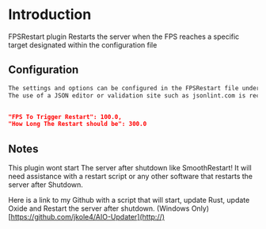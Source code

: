 # Introduction
FPSRestart plugin Restarts the server when the FPS reaches a specific target designated within the configuration file

## Configuration

```bash
The settings and options can be configured in the FPSRestart file under the config directory. 
The use of a JSON editor or validation site such as jsonlint.com is recommended to avoid formatting issues and syntax errors.
```

```json

"FPS To Trigger Restart": 100.0,
"How Long The Restart should be": 300.0

```

## Notes
This plugin wont start The server after shutdown like SmoothRestart! It will need assistance with a restart script or any other software that restarts the server after Shutdown.

Here is a link to my Github with a script that will start, update Rust, update Oxide and Restart the server after shutdown. (Windows Only) [https://github.com/jkole4/AIO-Updater](http://)